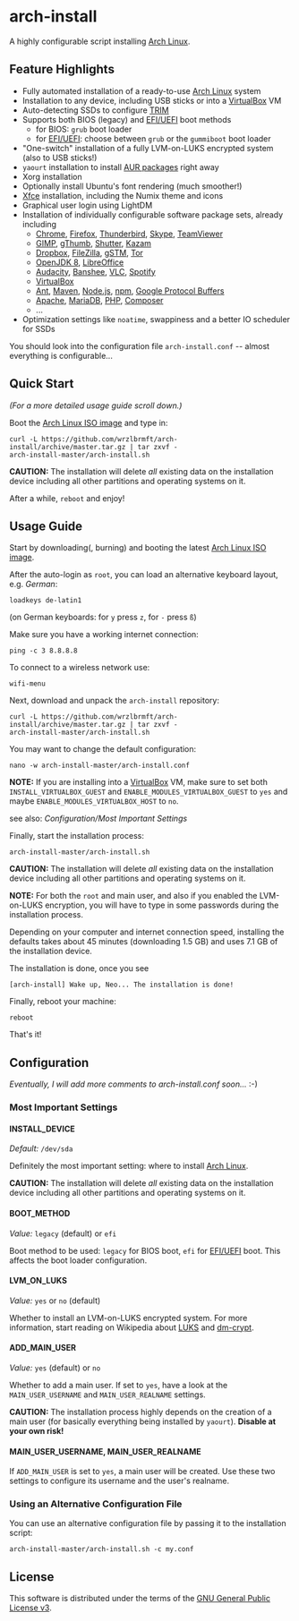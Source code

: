 # arch-install

A highly configurable script installing
[Arch Linux](https://www.archlinux.org/).

## Feature Highlights

* Fully automated installation of a ready-to-use [Arch Linux](https://www.archlinux.org/) system
* Installation to any device, including USB sticks or into a [VirtualBox](https://www.virtualbox.org/) VM
* Auto-detecting SSDs to configure [TRIM](http://en.wikipedia.org/wiki/Trim_(computing))
* Supports both BIOS (legacy) and [EFI/UEFI](http://en.wikipedia.org/wiki/Unified_Extensible_Firmware_Interface) boot methods
  * for BIOS: `grub` boot loader
  * for [EFI/UEFI](http://en.wikipedia.org/wiki/Unified_Extensible_Firmware_Interface): choose between `grub` or the `gummiboot` boot loader
* "One-switch" installation of a fully LVM-on-LUKS encrypted system (also to USB sticks!)
* `yaourt` installation to install [AUR packages](https://aur.archlinux.org/) right away
* Xorg installation
* Optionally install Ubuntu's font rendering (much smoother!)
* [Xfce](http://www.xfce.org/) installation, including the Numix theme and icons
* Graphical user login using LightDM
* Installation of individually configurable software package sets, already
including
  * [Chrome](https://www.google.de/chrome/browser/desktop/), [Firefox](https://www.mozilla.org/firefox/), [Thunderbird](https://www.mozilla.org/thunderbird/), [Skype](http://www.skype.com/), [TeamViewer](https://www.teamviewer.com/)
  * [GIMP](http://www.gimp.org/), [gThumb](https://wiki.gnome.org/Apps/gthumb), [Shutter](http://shutter-project.org/), [Kazam](https://launchpad.net/kazam)
  * [Dropbox](https://www.dropbox.com/), [FileZilla](https://filezilla-project.org/), [gSTM](http://sourceforge.net/projects/gstm/), [Tor](https://www.torproject.org/)
  * [OpenJDK 8](http://openjdk.java.net/), [LibreOffice](https://www.libreoffice.org)
  * [Audacity](http://web.audacityteam.org/), [Banshee](http://banshee.fm/), [VLC](http://www.videolan.org/), [Spotify](https://www.spotify.com/)
  * [VirtualBox](https://www.virtualbox.org/)
  * [Ant](http://ant.apache.org/), [Maven](https://maven.apache.org/), [Node.js](https://nodejs.org/), [npm](https://www.npmjs.com/), [Google Protocol Buffers](https://developers.google.com/protocol-buffers/)
  * [Apache](http://httpd.apache.org/), [MariaDB](https://mariadb.org/), [PHP](http://php.net/), [Composer](https://getcomposer.org/)
  * ...
* Optimization settings like `noatime`, swappiness and a better IO scheduler for SSDs

You should look into the configuration file `arch-install.conf` -- almost
everything is configurable...

## Quick Start

*(For a more detailed usage guide scroll down.)*

Boot the [Arch Linux ISO image](https://www.archlinux.org/download/) and type
in:

```
curl -L https://github.com/wrzlbrmft/arch-install/archive/master.tar.gz | tar zxvf -
arch-install-master/arch-install.sh
```

**CAUTION:** The installation will delete *all* existing data on the
installation device including all other partitions and operating systems on it.

After a while, `reboot` and enjoy!

## Usage Guide

Start by downloading(, burning) and booting the latest
[Arch Linux ISO image](https://www.archlinux.org/download/).

After the auto-login as `root`, you can load an alternative keyboard layout,
e.g. *German*:

```
loadkeys de-latin1
```

(on German keyboards: for `y` press `z`, for `-` press `ß`)

Make sure you have a working internet connection:

```
ping -c 3 8.8.8.8
```

To connect to a wireless network use:

```
wifi-menu
```

Next, download and unpack the `arch-install` repository:

```
curl -L https://github.com/wrzlbrmft/arch-install/archive/master.tar.gz | tar zxvf -
arch-install-master/arch-install.sh
```

You may want to change the default configuration:

```
nano -w arch-install-master/arch-install.conf
```

**NOTE:** If you are installing into a [VirtualBox](https://www.virtualbox.org/)
VM, make sure to set both `INSTALL_VIRTUALBOX_GUEST` and
`ENABLE_MODULES_VIRTUALBOX_GUEST` to `yes` and maybe
`ENABLE_MODULES_VIRTUALBOX_HOST` to `no`.

see also: *Configuration/Most Important Settings*

Finally, start the installation process:

```
arch-install-master/arch-install.sh
```

**CAUTION:** The installation will delete *all* existing data on the
installation device including all other partitions and operating systems on it.

**NOTE:** For both the `root` and main user, and also if you enabled the
LVM-on-LUKS encryption, you will have to type in some passwords during the
installation process.

Depending on your computer and internet connection speed, installing the
defaults takes about 45 minutes (downloading 1.5 GB) and uses 7.1 GB of the
installation device.

The installation is done, once you see

```
[arch-install] Wake up, Neo... The installation is done!
```

Finally, reboot your machine:

```
reboot
```

That's it!

## Configuration

*Eventually, I will add more comments to arch-install.conf soon...* :-)

### Most Important Settings

#### INSTALL_DEVICE

*Default:* `/dev/sda`

Definitely the most important setting: where to install
[Arch Linux](https://www.archlinux.org/).

**CAUTION:** The installation will delete *all* existing data on the
installation device including all other partitions and operating systems on it.

#### BOOT_METHOD

*Value:* `legacy` (default) or `efi`

Boot method to be used: `legacy` for BIOS boot, `efi` for
[EFI/UEFI](http://en.wikipedia.org/wiki/Unified_Extensible_Firmware_Interface)
boot. This affects the boot loader configuration.

#### LVM_ON_LUKS

*Value:* `yes` or `no` (default)

Whether to install an LVM-on-LUKS encrypted system. For more information, start
reading on Wikipedia about
[LUKS](http://en.wikipedia.org/wiki/Linux_Unified_Key_Setup) and
[dm-crypt](http://en.wikipedia.org/wiki/Dm-crypt).

#### ADD_MAIN_USER

*Value:* `yes` (default) or `no`

Whether to add a main user. If set to `yes`, have a look at the
`MAIN_USER_USERNAME` and `MAIN_USER_REALNAME` settings.

**CAUTION:** The installation process highly depends on the creation of a main
user (for basically everything being installed by `yaourt`). **Disable at your
own risk!**

#### MAIN_USER_USERNAME, MAIN_USER_REALNAME

If `ADD_MAIN_USER` is set to `yes`, a main user will be created. Use these two
settings to configure its username and the user's realname.

### Using an Alternative Configuration File

You can use an alternative configuration file by passing it to the installation
script:

```
arch-install-master/arch-install.sh -c my.conf
```

## License

This software is distributed under the terms of the
[GNU General Public License v3](https://www.gnu.org/licenses/gpl-3.0.en.html).
